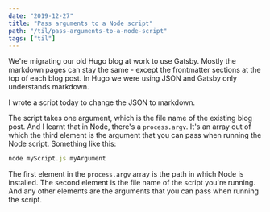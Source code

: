 ```yaml
---
date: "2019-12-27"
title: "Pass arguments to a Node script"
path: "/til/pass-arguments-to-a-node-script"
tags: ["til"]
---
```


We're migrating our old Hugo blog at work to use Gatsby.
Mostly the markdown pages can stay the same - except the frontmatter sections at the top of each blog post.
In Hugo we were using JSON and Gatsby only understands markdown.

I wrote a script today to change the JSON to markdown.

The script takes one argument, which is the file name of the existing blog post.
And I learnt that in Node, there's a `process.argv`. It's an array out of which the third element is the argument that you can pass when running the Node script.
Something like this:

```javascript
node myScript.js myArgument
```
The first element in the `process.argv` array is the path in which Node is installed.
The second element is the file name of the script you're running.
And any other elements are the arguments that you can pass when running the script.
